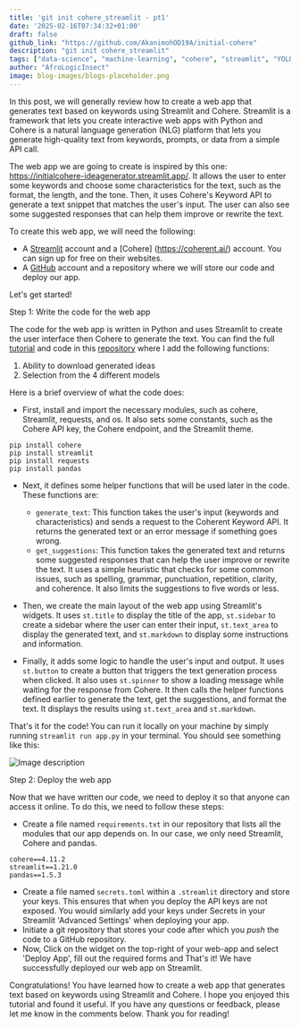 ```yaml
---
title: 'git init cohere_streamlit - pt1'
date: '2025-02-16T07:34:32+01:00'
draft: false
github_link: "https://github.com/AkanimohOD19A/initial-cohere"
description: "git init cohere_streamlit"
tags: ["data-science", "machine-learning", "cohere", "streamlit", "YOLOv6", "tutorial", "lifecycle"]
author: "AfroLogicInsect"
image: blog-images/blogs-placeholder.png
---
```


In this post, we will generally review how to create a web app that generates text based on keywords using Streamlit and Cohere. Streamlit is a framework that lets you create interactive web apps with Python and Cohere is a natural language generation (NLG) platform that lets you generate high-quality text from keywords, prompts, or data from a simple API call.

The web app we are going to create is inspired by this one: https://initialcohere-ideagenerator.streamlit.app/. It allows the user to enter some keywords and choose some characteristics for the text, such as the format, the length, and the tone. Then, it uses Cohere's Keyword API to generate a text snippet that matches the user's input. The user can also see some suggested responses that can help them improve or rewrite the text.

To create this web app, we will need the following:

- A [Streamlit](https://streamlit.io/) account and a [Cohere] (https://coherent.ai/) account. You can sign up for free on their websites.
- A [GitHub](https://github.com/) account and a repository where we will store our code and deploy our app.

Let's get started!

Step 1: Write the code for the web app

The code for the web app is written in Python and uses Streamlit to create the user interface then Cohere to generate the text. You can find the full [tutorial](https://txt.cohere.com/deploy-cohere-streamlit/) and code in this [repository](https://github.com/AkanimohOD19A/initial-cohere/blob/master/app.py) where I add the following functions:
1. Ability to download generated ideas
2. Selection from the 4 different models

Here is a brief overview of what the code does:

- First, install and import the necessary modules, such as cohere, Streamlit, requests, and os. It also sets some constants, such as the Cohere API key, the Cohere endpoint, and the Streamlit theme.
```
pip install cohere
pip install streamlit
pip install requests
pip install pandas
```
- Next, it defines some helper functions that will be used later in the code. These functions are:
  - `generate_text`: This function takes the user's input (keywords and characteristics) and sends a request to the Coherent Keyword API. It returns the generated text or an error message if something goes wrong.
  - `get_suggestions`: This function takes the generated text and returns some suggested responses that can help the user improve or rewrite the text. It uses a simple heuristic that checks for some common issues, such as spelling, grammar, punctuation, repetition, clarity, and coherence. It also limits the suggestions to five words or less.
- Then, we create the main layout of the web app using Streamlit's widgets. It uses `st.title` to display the title of the app, `st.sidebar` to create a sidebar where the user can enter their input, `st.text_area` to display the generated text, and `st.markdown` to display some instructions and information.

- Finally, it adds some logic to handle the user's input and output. It uses `st.button` to create a button that triggers the text generation process when clicked. It also uses `st.spinner` to show a loading message while waiting for the response from Cohere. It then calls the helper functions defined earlier to generate the text, get the suggestions, and format the text. It displays the results using `st.text_area` and `st.markdown`.

That's it for the code! You can run it locally on your machine by simply running `streamlit run app.py` in your terminal. You should see something like this:

![Image description](https://dev-to-uploads.s3.amazonaws.com/uploads/articles/4ruzvxngb7jky9i1vud5.png)

Step 2: Deploy the web app

Now that we have written our code, we need to deploy it so that anyone can access it online. To do this, we need to follow these steps:

- Create a file named `requirements.txt` in our repository that lists all the modules that our app depends on. In our case, we only need Streamlit, Cohere and pandas.
```
cohere==4.11.2
streamlit==1.21.0
pandas==1.5.3
```
- Create a file named `secrets.toml` within a `.streamlit` directory and store your keys. This ensures that when you deploy the API keys are not exposed. You would similarly add your keys under Secrets in your Streamlit 'Advanced Settings' when deploying your app.
- Initiate a git repository that stores your code after which you _push_ the code to a GitHub repository.
- Now, Click on the widget on the top-right of your web-app and select 'Deploy App', fill out the required forms and That's it! We have successfully deployed our web app on Streamlit. 

Congratulations! You have learned how to create a web app that generates text based on keywords using Streamlit and Cohere. I hope you enjoyed this tutorial and found it useful. If you have any questions or feedback, please let me know in the comments below. Thank you for reading!